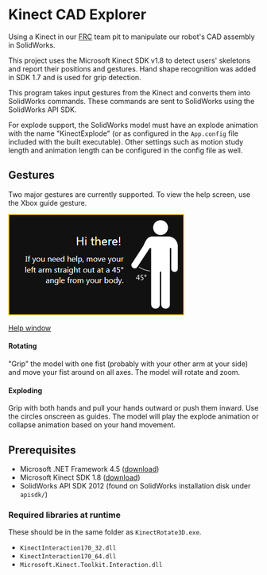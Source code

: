 # Kinect CAD Explorer

Using a Kinect in our [FRC](http://www.usfirst.org/roboticsprograms/frc) team pit to manipulate our robot's CAD assembly in SolidWorks.

This project uses the Microsoft Kinect SDK v1.8 to detect users' skeletons and report their positions and gestures. Hand shape recognition was added in SDK 1.7 and is used for grip detection.

This program takes input gestures from the Kinect and converts them into SolidWorks commands. These commands are sent to SolidWorks using the SolidWorks API SDK.

For explode support, the SolidWorks model must have an explode animation with the name "KinectExplode" (or as configured in the `App.config` file included with the built executable).
Other settings such as motion study length and animation length can be configured in the config file as well.

## Gestures

Two major gestures are currently supported.
To view the help screen, use the Xbox guide gesture.

![Help tip window](../img/rotate3d-helptip.png)

[Help window](../img/rotate3d-help.png)

#### Rotating

"Grip" the model with one fist (probably with your other arm at your side) and move your fist around on all axes.
The model will rotate and zoom.

#### Exploding

Grip with both hands and pull your hands outward or push them inward. Use the circles onscreen as guides.
The model will play the explode animation or collapse animation based on your hand movement.

## Prerequisites

 - Microsoft .NET Framework 4.5 ([download][dotnet])
 - Microsoft Kinect SDK 1.8 ([download][kinect])
 - SolidWorks API SDK 2012 (found on SolidWorks installation disk under `apisdk/`)

[dotnet]: http://www.microsoft.com/en-us/download/details.aspx?id=30653
[kinect]: http://www.microsoft.com/en-us/download/details.aspx?id=40278

### Required libraries at runtime

These should be in the same folder as `KinectRotate3D.exe`.

 - `KinectInteraction170_32.dll`
 - `KinectInteraction170_64.dll`
 - `Microsoft.Kinect.Toolkit.Interaction.dll`
